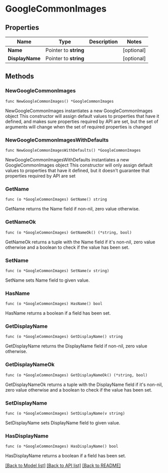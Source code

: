 # GoogleCommonImages

## Properties

Name | Type | Description | Notes
------------ | ------------- | ------------- | -------------
**Name** | Pointer to **string** |  | [optional] 
**DisplayName** | Pointer to **string** |  | [optional] 

## Methods

### NewGoogleCommonImages

`func NewGoogleCommonImages() *GoogleCommonImages`

NewGoogleCommonImages instantiates a new GoogleCommonImages object
This constructor will assign default values to properties that have it defined,
and makes sure properties required by API are set, but the set of arguments
will change when the set of required properties is changed

### NewGoogleCommonImagesWithDefaults

`func NewGoogleCommonImagesWithDefaults() *GoogleCommonImages`

NewGoogleCommonImagesWithDefaults instantiates a new GoogleCommonImages object
This constructor will only assign default values to properties that have it defined,
but it doesn't guarantee that properties required by API are set

### GetName

`func (o *GoogleCommonImages) GetName() string`

GetName returns the Name field if non-nil, zero value otherwise.

### GetNameOk

`func (o *GoogleCommonImages) GetNameOk() (*string, bool)`

GetNameOk returns a tuple with the Name field if it's non-nil, zero value otherwise
and a boolean to check if the value has been set.

### SetName

`func (o *GoogleCommonImages) SetName(v string)`

SetName sets Name field to given value.

### HasName

`func (o *GoogleCommonImages) HasName() bool`

HasName returns a boolean if a field has been set.

### GetDisplayName

`func (o *GoogleCommonImages) GetDisplayName() string`

GetDisplayName returns the DisplayName field if non-nil, zero value otherwise.

### GetDisplayNameOk

`func (o *GoogleCommonImages) GetDisplayNameOk() (*string, bool)`

GetDisplayNameOk returns a tuple with the DisplayName field if it's non-nil, zero value otherwise
and a boolean to check if the value has been set.

### SetDisplayName

`func (o *GoogleCommonImages) SetDisplayName(v string)`

SetDisplayName sets DisplayName field to given value.

### HasDisplayName

`func (o *GoogleCommonImages) HasDisplayName() bool`

HasDisplayName returns a boolean if a field has been set.


[[Back to Model list]](../README.md#documentation-for-models) [[Back to API list]](../README.md#documentation-for-api-endpoints) [[Back to README]](../README.md)


